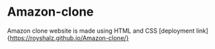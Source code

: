 # Amazon-clone
Amazon clone website is made using HTML and CSS
[deployment link] {https://royshalz.github.io/Amazon-clone/}

